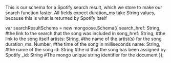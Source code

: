 This is our schema for a Spotify search result, which we store to make our search function faster. All fields expect duration_ms take String values, because this is what is returned by Spotify itself


var searchResultSchema = new mongoose.Schema({
    search_href: String, #the link to the search that the song was included in 
    song_href: String, #the link to the song itself
    artists: String, #the name of the artist(s) for the song
    duration_ms: Number, #the time of the song in milliseconds
    name: String, #the name of the song
    id: String #the id that the song has been assigned by Spotify
    _id: String #The mongo unique string identifier for the document
});

